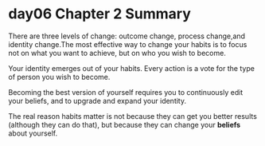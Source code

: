 # day06 Chapter 2 Summary




There are three levels of change: outcome change, process change,and identity change.The most effective way to change your habits is to focus not on what you want to achieve, but on who you wish to become.



Your identity emerges out of your habits. Every action is a vote for the type of person you wish to become.

Becoming the best version of yourself requires you to continuously edit your beliefs, and to upgrade and expand your identity.



The real reason habits matter is not because they can get you better results (although they can do that), but because they can change your **beliefs** about yourself.
